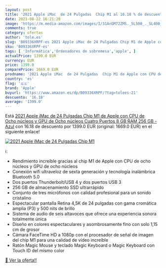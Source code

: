 ```yaml
---
layout: post
title: '2021 Apple iMac  de 24 Pulgadas  Chip M1 al 16.18 % de descuento'
date: 2021-08-22 16:21:28
image: 'https://m.media-amazon.com/images/I/31AnGM72ZMS._SL500_._SL400_.jpg'
comments: true
category: ofertas
author: 'tole.es'
slug: 'B09336XRPF-es 2021 Apple iMac de 24 Pulgadas Chip M1 de Apple con CPU de...'
sku: 'B09336XRPF-es'
tags: [ 'Informática','Ordenadores de sobremesa','apple', ]
actualPrice: 1399.0 EUR
currency: EUR
price: 1399.0
comparePrice: 1669.0 EUR
prodname: '2021 Apple iMac  de 24 Pulgadas  Chip M1 de Apple con CPU de Ocho núcleos y GPU de Ocho núcleos  Cuatro Puertos  8 GB RAM  256 GB  - Azul'
country: 'es'
flag: '🇪🇸'
brand: 'Apple'
buyurl: 'https://www.amazon.es/dp/B09336XRPF/?tag=tolees-21'
descuento: '16.18'
average: '1399.0'
---
```


Está [2021 Apple iMac  de 24 Pulgadas  Chip M1 de Apple con CPU de Ocho núcleos y GPU de Ocho núcleos  Cuatro Puertos  8 GB RAM  256 GB  - Azul](https://www.amazon.es/dp/B09336XRPF/?tag=tolees-21) con 16.18 de descuento por 1399.0 EUR (original: 1669.0 EUR) en el siguiente enlace!

[![2021 Apple iMac  de 24 Pulgadas  Chip M1](https://m.media-amazon.com/images/I/31AnGM72ZMS._SL500_._SL400_.jpg)](https://www.amazon.es/dp/B09336XRPF/?tag=tolees-21)

ℹ️:

- Rendimiento increíble gracias al chip M1 de Apple con CPU de ocho núcleos y GPU de ocho núcleos
- Conexión wifi ultraveloz de sexta generación y tecnología inalámbrica Bluetooth 5.0
- Dos puertos Thunderbolt/USB 4 y dos puertos USB 3
- 256 GB de almacenamiento SSD ultrarrápido
- Conjunto de tres micrófonos con calidad profesional para un sonido cristalino
- Espectacular pantalla Retina 4,5K de 24 pulgadas con gama cromática amplia (P3) y 500 nits de brillo
- Sistema de audio de seis altavoces que ofrece una experiencia sonora totalmente única
- Diseño en colores espectaculares y asombrosamente fino con solo 1,15 cm de grosor
- Cámara FaceTime HD a 1080p con el procesador de señal de imagen del chip M1 para una calidad de vídeo increíble
- Ratón Magic Mouse y teclado Magic Keyboard o Magic Keyboard con Touch ID del mismo color

[🛒 Ver la oferta!!](https://www.amazon.es/dp/B09336XRPF/?tag=tolees-21)
